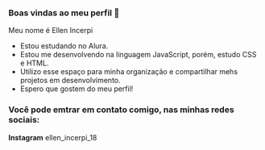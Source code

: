 ### Boas vindas ao meu perfil 🖤

Meu nome é Ellen Incerpi 

- Estou estudando no Alura.
- Estou me desenvolvendo na linguagem JavaScript, porém, estudo CSS e HTML.
- Utilizo esse espaço para minha organização e compartilhar mehs projetos em desenvolvimento.
- Espero que gostem do meu perfil!

### Você pode emtrar em contato comigo, nas minhas redes sociais:
**Instagram** ellen_incerpi_18
